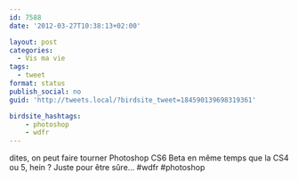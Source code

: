```yaml
---
id: 7588
date: '2012-03-27T10:38:13+02:00'

layout: post
categories:
  - Vis ma vie
tags:
  - tweet
format: status
publish_social: no
guid: 'http://tweets.local/?birdsite_tweet=184590139698319361'

birdsite_hashtags:
    - photoshop
    - wdfr
---
```


dites, on peut faire tourner Photoshop CS6 Beta en même temps que la CS4 ou 5, hein ? Juste pour être sûre… #wdfr #photoshop